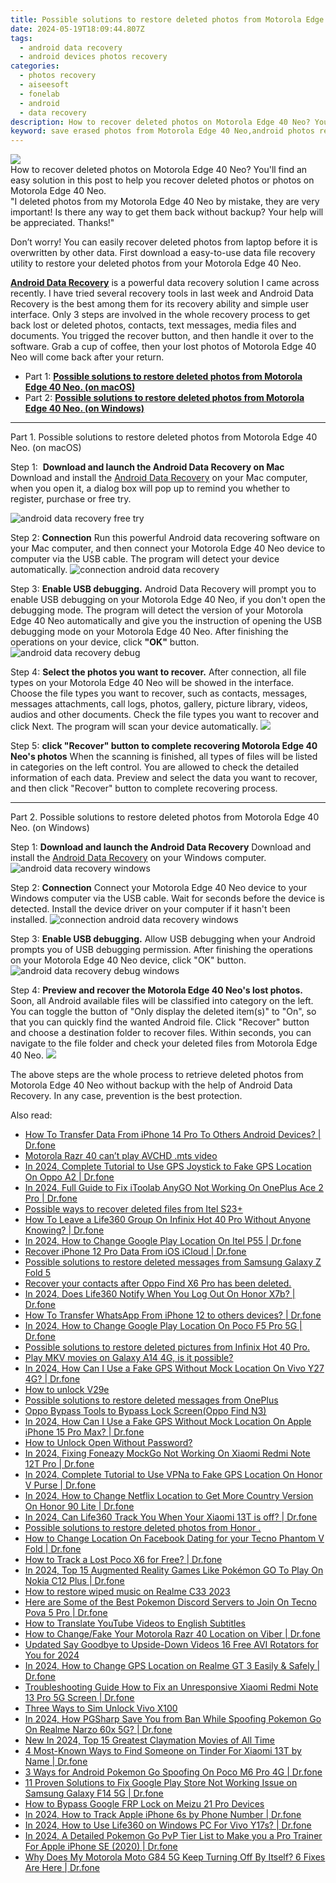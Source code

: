 ```yaml
---
title: Possible solutions to restore deleted photos from Motorola Edge 40 Neo.
date: 2024-05-19T18:09:44.807Z
tags: 
  - android data recovery
  - android devices photos recovery
categories: 
  - photos recovery
  - aiseesoft
  - fonelab
  - android
  - data recovery
description: How to recover deleted photos on Motorola Edge 40 Neo? You'll find an easy solution in this post to help you recover deleted photos or photos on Motorola Edge 40 Neo.
keyword: save erased photos from Motorola Edge 40 Neo,android photos retrieval,recover lost photos from Motorola Edge 40 Neo,undelete photos from Motorola Edge 40 Neo,Motorola Edge 40 Neo photos recovery,regain missing photos,get back deleted photos from Motorola Edge 40 Neo android,Motorola Edge 40 Neo all photos delete,how to get photos back from Motorola Edge 40 Neo,how to recover photos in Motorola Edge 40 Neo,does the Motorola Edge 40 Neo have a backup for deleted photos,how can i find my deleted photos Motorola Edge 40 Neo
---
```


<img src="https://img0mobiles.techidaily.com/images/best-assets/devices/motorola/motorola-edge-40-neo/1.jpg" class="atpl-imgstyle"  />

<div class="atpl-content atpl-for-fonelab-android recover-photos">

<div class="atpl-post-description-part-1">
How to recover deleted photos on Motorola Edge 40 Neo? You'll find an easy solution in this post to help you recover deleted photos or photos on Motorola Edge 40 Neo.
</div>



<div class="atpl-post-description-part-2">
<div class="tpl-content-sub-paragraph-question">
  "I deleted photos from my Motorola Edge 40 Neo  by mistake, they are very important! Is there any way to get them back without backup? Your help will be appreciated. Thanks!"
</div>
<div class="tpl-content-sub-paragraph-content">
<p>
  Don’t worry! You can easily recover deleted photos from laptop before it is overwritten by other data. First download a easy-to-use data file recovery utility to restore your deleted photos from your Motorola Edge 40 Neo.
</p>
</div>
</div>

<div class="atpl-post-description-part-3">
<div class="tpl-content-sub-paragraph-content">
  <p>
    <a href="https://tools.techidaily.com/aiseesoft-android-data-recovery/" ><strong>Android Data Recovery</strong></a> is a powerful data recovery solution I came across recently. I have tried several recovery tools in last week and Android Data Recovery is the best among them for its recovery ability and simple user interface. Only 3 steps are involved in the whole recovery process to get back lost or deleted photos, contacts, text messages, media files and documents. You trigged the recover button, and then handle it over to the software. Grab a cup of coffee, then your lost photos of Motorola Edge 40 Neo will come back after your return.
  </p>
</div>
</div>

<ul>
  <li>Part 1: <strong><a href="#p1"> Possible solutions to restore deleted photos from Motorola Edge 40 Neo.  (on macOS)</a></strong></li>
  <li>Part 2: <strong><a href="#p2"> Possible solutions to restore deleted photos from Motorola Edge 40 Neo.  (on Windows)</a></strong></li>
</ul>




<!-- Part 1 -->
<a id="p1" name="p1" ></a><hr>

<div>
  <span class="atpl-step-part-style">Part 1. Possible solutions to restore deleted photos from Motorola Edge 40 Neo. (on macOS)</span>
</div>  

<span class="atpl-stepstyle-a"><span>Step 1: </span></span> <strong>Download and launch the Android Data Recovery on Mac</strong>
Download and install the <a href="https://tools.techidaily.com/aiseesoft-android-data-recovery/" >Android Data Recovery</a> on your Mac computer, when you open it, a dialog box will pop up to remind you whether to register, purchase or free try.

<img src="https://tools.techidaily.com/images/apps/aiseesoft/android-data-recovery/mac-free-try.png" class="atpl-imgstyle" alt="android data recovery free try" />

<span class="atpl-stepstyle-a"><span>Step 2: </span></span> <strong>Connection</strong>
Run this powerful Android data recovering software on your Mac computer, and then connect your Motorola Edge 40 Neo device to computer via the USB cable. The program will detect your device automatically.
<img src="https://tools.techidaily.com/images/apps/aiseesoft/android-data-recovery/mac-connection-interface.jpg" class="atpl-imgstyle" alt="connection android data recovery" />

<span class="atpl-stepstyle-a"><span>Step 3: </span></span> <strong>Enable USB debugging.</strong>
Android Data Recovery will prompt you to enable USB debugging on your Motorola Edge 40 Neo, if you don't open the debugging mode. The program will detect the version of your Motorola Edge 40 Neo automatically and give you the instruction of opening the USB debugging mode on your Motorola Edge 40 Neo. After finishing the operations on your device, click <strong>"OK"</strong> button.
<img src="https://tools.techidaily.com/images/apps/aiseesoft/android-data-recovery/mac-android-usb-debug.jpg"  class="atpl-imgstyle" alt="android data recovery debug" />

<span class="atpl-stepstyle-a"><span>Step 4: </span></span> <strong>Select the photos you want to recover.</strong>
After connection, all file types on your Motorola Edge 40 Neo will be showed in the interface. Choose the file types you want to recover, such as contacts, messages, messages attachments, call logs, photos, gallery, picture library, videos, audios and other documents. Check the file types you want to recover and click Next. The program will scan your device automatically.
<img src="https://tools.techidaily.com/images/apps/aiseesoft/android-data-recovery/mac-choose-type-photos.jpg" class="atpl-imgstyle"  />

<span class="atpl-stepstyle-a"><span>Step 5: </span></span> <strong>click "Recover" button to  complete recovering Motorola Edge 40 Neo's photos</strong>
When the scanning is finished, all types of files will be listed in categories on the left control. You are allowed to check the detailed information of each data. Preview and select the data you want to recover, and then click "Recover" button to complete recovering process.


<a id="p2" name="p2"></a><hr>

<!-- Part 2 -->
<div>
  <span class="atpl-step-part-style">Part 2. Possible solutions to restore deleted photos from Motorola Edge 40 Neo. (on Windows)</span>
</div>

<span class="atpl-stepstyle-a"><span>Step 1: </span></span> <strong>Download and launch the Android Data Recovery</strong>
Download and install the <a href="https://tools.techidaily.com/aiseesoft-android-data-recovery/" >Android Data Recovery</a> on your Windows computer.
<img src="https://tools.techidaily.com/images/apps/aiseesoft/android-data-recovery/win-start-interface.png"  class="atpl-imgstyle" alt="android data recovery windows" />

<span class="atpl-stepstyle-a"><span>Step 2: </span></span> <strong>Connection</strong>
Connect your Motorola Edge 40 Neo device to your Windows computer via the USB cable. Wait for seconds before the device is detected. Install the device driver on your computer if it hasn't been installed.
<img src="https://tools.techidaily.com/images/apps/aiseesoft/android-data-recovery/win-connection-interface.png" class="atpl-imgstyle" alt="connection android data recovery windows" />

<span class="atpl-stepstyle-a"><span>Step 3: </span></span> <strong>Enable USB debugging.</strong>
Allow USB debugging when your Android prompts you of USB debugging permission. After finishing the operations on your Motorola Edge 40 Neo device, click "OK" button.
<img src="https://tools.techidaily.com/images/apps/aiseesoft/android-data-recovery/win-android-usb-debug.png" class="atpl-imgstyle" alt="android data recovery debug windows" />

<span class="atpl-stepstyle-a"><span>Step 4: </span></span> <strong>Preview and recover the Motorola Edge 40 Neo's lost photos.</strong>
Soon, all Android available files will be classified into category on the left. You can toggle the button of "Only display the deleted item(s)" to "On", so that you can quickly find the wanted Android file. Click "Recover" button and choose a destination folder to recover files. Within seconds, you can navigate to the file folder and check your deleted files from Motorola Edge 40 Neo.
<img src="https://tools.techidaily.com/images/apps/aiseesoft/android-data-recovery/win-recover-photos.png" class="atpl-imgstyle"  />

<div class="atpl-post-description-part-4">
<div class="tpl-content-sub-paragraph-normal">
    <p>
        The above steps are the whole process to retrieve deleted photos from Motorola Edge 40 Neo without backup with the help of Android Data Recovery. In any case, prevention is the best protection.
    </p>
</div>
</div>

<ins class="adsbygoogle"
     style="display:block"
     data-ad-client="ca-pub-7571918770474297"
     data-ad-slot="8358498916"
     data-ad-format="auto"
     data-full-width-responsive="true"></ins>



</div>
<ins class="adsbygoogle"
    style="display:block"
    data-ad-format="autorelaxed"
    data-ad-client="ca-pub-7571918770474297"
    data-ad-slot="1223367746"></ins>

<span class="atpl-alsoreadstyle">Also read:</span>
<div><ul>
<li><a href="https://review-topics.techidaily.com/how-to-transfer-data-from-iphone-14-pro-to-others-android-devices-drfone-by-drfone-transfer-data-from-ios-transfer-data-from-ios/"><u>How To Transfer Data From iPhone 14 Pro To Others Android Devices? | Dr.fone</u></a></li>
<li><a href="https://review-topics.techidaily.com/motorola-razr-40-can-t-play-avchd-mts-video-by-aiseesoft-video-converter-play-mts-on-android/"><u>Motorola Razr 40 can’t play AVCHD .mts video</u></a></li>
<li><a href="https://review-topics.techidaily.com/in-2024-complete-tutorial-to-use-gps-joystick-to-fake-gps-location-on-oppo-a2-drfone-by-drfone-virtual-android/"><u>In 2024, Complete Tutorial to Use GPS Joystick to Fake GPS Location On Oppo A2 | Dr.fone</u></a></li>
<li><a href="https://review-topics.techidaily.com/in-2024-full-guide-to-fix-itoolab-anygo-not-working-on-oneplus-ace-2-pro-drfone-by-drfone-virtual-android/"><u>In 2024, Full Guide to Fix iToolab AnyGO Not Working On OnePlus Ace 2 Pro | Dr.fone</u></a></li>
<li><a href="https://review-topics.techidaily.com/possible-ways-to-recover-deleted-files-from-itel-s23plus-by-fonelab-android-recover-data/"><u>Possible ways to recover deleted files from Itel S23+</u></a></li>
<li><a href="https://review-topics.techidaily.com/how-to-leave-a-life360-group-on-infinix-hot-40-pro-without-anyone-knowing-drfone-by-drfone-virtual-android/"><u>How To Leave a Life360 Group On Infinix Hot 40 Pro Without Anyone Knowing? | Dr.fone</u></a></li>
<li><a href="https://review-topics.techidaily.com/in-2024-how-to-change-google-play-location-on-itel-p55-drfone-by-drfone-virtual-android/"><u>In 2024, How to Change Google Play Location On Itel P55 | Dr.fone</u></a></li>
<li><a href="https://review-topics.techidaily.com/recover-iphone-12-pro-data-from-ios-icloud-drfone-by-drfone-ios-data-recovery-ios-data-recovery/"><u>Recover iPhone 12 Pro Data From iOS iCloud | Dr.fone</u></a></li>
<li><a href="https://review-topics.techidaily.com/possible-solutions-to-restore-deleted-messages-from-samsung-galaxy-z-fold-5-by-fonelab-android-recover-messages/"><u>Possible solutions to restore deleted messages from Samsung Galaxy Z Fold 5</u></a></li>
<li><a href="https://review-topics.techidaily.com/recover-your-contacts-after-oppo-find-x6-pro-has-been-deleted-by-fonelab-android-recover-contacts/"><u>Recover your contacts after Oppo Find X6 Pro has been deleted.</u></a></li>
<li><a href="https://review-topics.techidaily.com/in-2024-does-life360-notify-when-you-log-out-on-honor-x7b-drfone-by-drfone-virtual-android/"><u>In 2024, Does Life360 Notify When You Log Out On Honor X7b? | Dr.fone</u></a></li>
<li><a href="https://review-topics.techidaily.com/how-to-transfer-whatsapp-from-iphone-12-to-others-devices-drfone-by-drfone-transfer-whatsapp-from-ios-transfer-whatsapp-from-ios/"><u>How To Transfer WhatsApp From iPhone 12 to others devices? | Dr.fone</u></a></li>
<li><a href="https://review-topics.techidaily.com/in-2024-how-to-change-google-play-location-on-poco-f5-pro-5g-drfone-by-drfone-virtual-android/"><u>In 2024, How to Change Google Play Location On Poco F5 Pro 5G | Dr.fone</u></a></li>
<li><a href="https://review-topics.techidaily.com/possible-solutions-to-restore-deleted-pictures-from-infinix-hot-40-pro-by-fonelab-android-recover-pictures/"><u>Possible solutions to restore deleted pictures from Infinix Hot 40 Pro.</u></a></li>
<li><a href="https://review-topics.techidaily.com/play-mkv-movies-on-galaxy-a14-4g-is-it-possible-by-aiseesoft-video-converter-play-mkv-on-android/"><u>Play MKV movies on Galaxy A14 4G, is it possible?</u></a></li>
<li><a href="https://review-topics.techidaily.com/in-2024-how-can-i-use-a-fake-gps-without-mock-location-on-vivo-y27-4g-drfone-by-drfone-virtual-android/"><u>In 2024, How Can I Use a Fake GPS Without Mock Location On Vivo Y27 4G? | Dr.fone</u></a></li>
<li><a href="https://review-topics.techidaily.com/how-to-unlock-v29e-by-drfone-android-unlock-android-unlock/"><u>How to unlock V29e</u></a></li>
<li><a href="https://review-topics.techidaily.com/possible-solutions-to-restore-deleted-messages-from-oneplus-by-fonelab-android-recover-messages/"><u>Possible solutions to restore deleted messages from OnePlus</u></a></li>
<li><a href="https://review-topics.techidaily.com/oppo-bypass-tools-to-bypass-lock-screenoppo-find-n3-by-drfone-android-unlock-android-unlock/"><u>Oppo Bypass Tools to Bypass Lock Screen(Oppo Find N3)</u></a></li>
<li><a href="https://review-topics.techidaily.com/in-2024-how-can-i-use-a-fake-gps-without-mock-location-on-apple-iphone-15-pro-max-drfone-by-drfone-virtual-ios/"><u>In 2024, How Can I Use a Fake GPS Without Mock Location On Apple iPhone 15 Pro Max? | Dr.fone</u></a></li>
<li><a href="https://review-topics.techidaily.com/how-to-unlock-open-without-password-by-drfone-android-unlock-android-unlock/"><u>How to Unlock Open Without Password?</u></a></li>
<li><a href="https://review-topics.techidaily.com/in-2024-fixing-foneazy-mockgo-not-working-on-xiaomi-redmi-note-12t-pro-drfone-by-drfone-virtual-android/"><u>In 2024, Fixing Foneazy MockGo Not Working On Xiaomi Redmi Note 12T Pro | Dr.fone</u></a></li>
<li><a href="https://review-topics.techidaily.com/in-2024-complete-tutorial-to-use-vpna-to-fake-gps-location-on-honor-v-purse-drfone-by-drfone-virtual-android/"><u>In 2024, Complete Tutorial to Use VPNa to Fake GPS Location On Honor V Purse | Dr.fone</u></a></li>
<li><a href="https://review-topics.techidaily.com/in-2024-how-to-change-netflix-location-to-get-more-country-version-on-honor-90-lite-drfone-by-drfone-virtual-android/"><u>In 2024, How to Change Netflix Location to Get More Country Version On Honor 90 Lite | Dr.fone</u></a></li>
<li><a href="https://review-topics.techidaily.com/in-2024-can-life360-track-you-when-your-xiaomi-13t-is-off-drfone-by-drfone-virtual-android/"><u>In 2024, Can Life360 Track You When Your Xiaomi 13T is off? | Dr.fone</u></a></li>
<li><a href="https://review-topics.techidaily.com/possible-solutions-to-restore-deleted-photos-from-honor-by-fonelab-android-recover-photos/"><u>Possible solutions to restore deleted photos from Honor .</u></a></li>
<li><a href="https://review-topics.techidaily.com/how-to-change-location-on-facebook-dating-for-your-tecno-phantom-v-fold-drfone-by-drfone-virtual-android/"><u>How to Change Location On Facebook Dating for your Tecno Phantom V Fold | Dr.fone</u></a></li>
<li><a href="https://android-location-track.techidaily.com/how-to-track-a-lost-poco-x6-for-free-drfone-by-drfone-virtual-android/"><u>How to Track a Lost Poco X6 for Free? | Dr.fone</u></a></li>
<li><a href="https://android-pokemon-go.techidaily.com/in-2024-top-15-augmented-reality-games-like-pokemon-go-to-play-on-nokia-c12-plus-drfone-by-drfone-virtual-android/"><u>In 2024, Top 15 Augmented Reality Games Like Pokémon GO To Play On Nokia C12 Plus | Dr.fone</u></a></li>
<li><a href="https://blog-min.techidaily.com/how-to-restore-wiped-music-on-realme-c33-2023-by-fonelab-android-recover-music/"><u>How to restore wiped music on Realme C33 2023</u></a></li>
<li><a href="https://android-pokemon-go.techidaily.com/here-are-some-of-the-best-pokemon-discord-servers-to-join-on-tecno-pova-5-pro-drfone-by-drfone-virtual-android/"><u>Here are Some of the Best Pokemon Discord Servers to Join On Tecno Pova 5 Pro | Dr.fone</u></a></li>
<li><a href="https://ai-video-translation.techidaily.com/how-to-translate-youtube-videos-to-english-subtitles/"><u>How to Translate YouTube Videos to English Subtitles</u></a></li>
<li><a href="https://location-social.techidaily.com/how-to-changefake-your-motorola-razr-40-location-on-viber-drfone-by-drfone-virtual-android/"><u>How to Change/Fake Your Motorola Razr 40 Location on Viber | Dr.fone</u></a></li>
<li><a href="https://ai-video-apps.techidaily.com/updated-say-goodbye-to-upside-down-videos-16-free-avi-rotators-for-you-for-2024/"><u>Updated Say Goodbye to Upside-Down Videos 16 Free AVI Rotators for You for 2024</u></a></li>
<li><a href="https://location-social.techidaily.com/in-2024-how-to-change-gps-location-on-realme-gt-3-easily-and-safely-drfone-by-drfone-virtual-android/"><u>In 2024, How to Change GPS Location on Realme GT 3 Easily & Safely | Dr.fone</u></a></li>
<li><a href="https://howto.techidaily.com/troubleshooting-guide-how-to-fix-an-unresponsive-xiaomi-redmi-note-13-pro-5g-screen-drfone-by-drfone-fix-android-problems-fix-android-problems/"><u>Troubleshooting Guide How to Fix an Unresponsive Xiaomi Redmi Note 13 Pro 5G Screen | Dr.fone</u></a></li>
<li><a href="https://sim-unlock.techidaily.com/three-ways-to-sim-unlock-vivo-x100-by-drfone-android/"><u>Three Ways to Sim Unlock Vivo X100</u></a></li>
<li><a href="https://pokemon-go-android.techidaily.com/in-2024-how-pgsharp-save-you-from-ban-while-spoofing-pokemon-go-on-realme-narzo-60x-5g-drfone-by-drfone-virtual-android/"><u>In 2024, How PGSharp Save You from Ban While Spoofing Pokemon Go On Realme Narzo 60x 5G? | Dr.fone</u></a></li>
<li><a href="https://animation-videos.techidaily.com/new-in-2024-top-15-greatest-claymation-movies-of-all-time/"><u>New In 2024, Top 15 Greatest Claymation Movies of All Time</u></a></li>
<li><a href="https://fix-guide.techidaily.com/4-most-known-ways-to-find-someone-on-tinder-for-xiaomi-13t-by-name-drfone-by-drfone-virtual-android/"><u>4 Most-Known Ways to Find Someone on Tinder For Xiaomi 13T by Name | Dr.fone</u></a></li>
<li><a href="https://pokemon-go-android.techidaily.com/3-ways-for-android-pokemon-go-spoofing-on-poco-m6-pro-4g-drfone-by-drfone-virtual-android/"><u>3 Ways for Android Pokemon Go Spoofing On Poco M6 Pro 4G | Dr.fone</u></a></li>
<li><a href="https://howto.techidaily.com/11-proven-solutions-to-fix-google-play-store-not-working-issue-on-samsung-galaxy-f14-5g-drfone-by-drfone-fix-android-problems-fix-android-problems/"><u>11 Proven Solutions to Fix Google Play Store Not Working Issue on Samsung Galaxy F14 5G | Dr.fone</u></a></li>
<li><a href="https://android-frp.techidaily.com/how-to-bypass-google-frp-lock-on-meizu-21-pro-devices-by-drfone-android/"><u>How to Bypass Google FRP Lock on Meizu 21 Pro Devices</u></a></li>
<li><a href="https://ios-location-track.techidaily.com/in-2024-how-to-track-apple-iphone-6s-by-phone-number-drfone-by-drfone-virtual-ios/"><u>In 2024, How to Track Apple iPhone 6s by Phone Number | Dr.fone</u></a></li>
<li><a href="https://phone-solutions.techidaily.com/in-2024-how-to-use-life360-on-windows-pc-for-vivo-y17s-drfone-by-drfone-virtual-android/"><u>In 2024, How to Use Life360 on Windows PC For Vivo Y17s? | Dr.fone</u></a></li>
<li><a href="https://ios-pokemon-go.techidaily.com/in-2024-a-detailed-pokemon-go-pvp-tier-list-to-make-you-a-pro-trainer-for-apple-iphone-se-2020-drfone-by-drfone-virtual-ios/"><u>In 2024, A Detailed Pokemon Go PvP Tier List to Make you a Pro Trainer For Apple iPhone SE (2020) | Dr.fone</u></a></li>
<li><a href="https://howto.techidaily.com/why-does-my-motorola-moto-g84-5g-keep-turning-off-by-itself-6-fixes-are-here-drfone-by-drfone-fix-android-problems-fix-android-problems/"><u>Why Does My Motorola Moto G84 5G Keep Turning Off By Itself? 6 Fixes Are Here | Dr.fone</u></a></li>
</ul></div>


